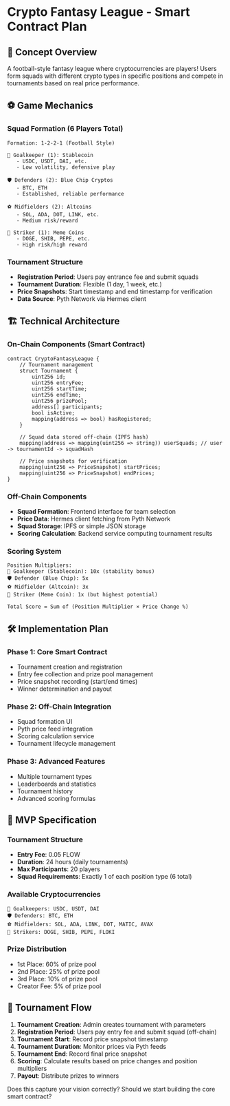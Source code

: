 # Crypto Fantasy League - Smart Contract Plan

## 🎯 Concept Overview

A football-style fantasy league where cryptocurrencies are players! Users form squads with different crypto types in specific positions and compete in tournaments based on real price performance.

## ⚽ Game Mechanics

### Squad Formation (6 Players Total)
```
Formation: 1-2-2-1 (Football Style)

🥅 Goalkeeper (1): Stablecoin
   - USDC, USDT, DAI, etc.
   - Low volatility, defensive play

🛡️ Defenders (2): Blue Chip Cryptos
   - BTC, ETH
   - Established, reliable performance

⚽ Midfielders (2): Altcoins
   - SOL, ADA, DOT, LINK, etc.
   - Medium risk/reward

🎯 Striker (1): Meme Coins
   - DOGE, SHIB, PEPE, etc.
   - High risk/high reward
```

### Tournament Structure
- **Registration Period**: Users pay entrance fee and submit squads
- **Tournament Duration**: Flexible (1 day, 1 week, etc.)
- **Price Snapshots**: Start timestamp and end timestamp for verification
- **Data Source**: Pyth Network via Hermes client

## 🏗️ Technical Architecture

### On-Chain Components (Smart Contract)
```solidity
contract CryptoFantasyLeague {
    // Tournament management
    struct Tournament {
        uint256 id;
        uint256 entryFee;
        uint256 startTime;
        uint256 endTime;
        uint256 prizePool;
        address[] participants;
        bool isActive;
        mapping(address => bool) hasRegistered;
    }

    // Squad data stored off-chain (IPFS hash)
    mapping(address => mapping(uint256 => string)) userSquads; // user -> tournamentId -> squadHash

    // Price snapshots for verification
    mapping(uint256 => PriceSnapshot) startPrices;
    mapping(uint256 => PriceSnapshot) endPrices;
}
```

### Off-Chain Components
- **Squad Formation**: Frontend interface for team selection
- **Price Data**: Hermes client fetching from Pyth Network
- **Squad Storage**: IPFS or simple JSON storage
- **Scoring Calculation**: Backend service computing tournament results

### Scoring System
```
Position Multipliers:
🥅 Goalkeeper (Stablecoin): 10x (stability bonus)
🛡️ Defender (Blue Chip): 5x
⚽ Midfielder (Altcoin): 3x
🎯 Striker (Meme Coin): 1x (but highest potential)

Total Score = Sum of (Position Multiplier × Price Change %)
```

## 🛠️ Implementation Plan

### Phase 1: Core Smart Contract
- Tournament creation and registration
- Entry fee collection and prize pool management
- Price snapshot recording (start/end times)
- Winner determination and payout

### Phase 2: Off-Chain Integration
- Squad formation UI
- Pyth price feed integration
- Scoring calculation service
- Tournament lifecycle management

### Phase 3: Advanced Features
- Multiple tournament types
- Leaderboards and statistics
- Tournament history
- Advanced scoring formulas

## 🎯 MVP Specification

### Tournament Structure
- **Entry Fee**: 0.05 FLOW
- **Duration**: 24 hours (daily tournaments)
- **Max Participants**: 20 players
- **Squad Requirements**: Exactly 1 of each position type (6 total)

### Available Cryptocurrencies
```
🥅 Goalkeepers: USDC, USDT, DAI
🛡️ Defenders: BTC, ETH
⚽ Midfielders: SOL, ADA, LINK, DOT, MATIC, AVAX
🎯 Strikers: DOGE, SHIB, PEPE, FLOKI
```

### Prize Distribution
- 1st Place: 60% of prize pool
- 2nd Place: 25% of prize pool
- 3rd Place: 10% of prize pool
- Creator Fee: 5% of prize pool

## 🔄 Tournament Flow

1. **Tournament Creation**: Admin creates tournament with parameters
2. **Registration Period**: Users pay entry fee and submit squad (off-chain)
3. **Tournament Start**: Record price snapshot timestamp
4. **Tournament Duration**: Monitor prices via Pyth feeds
5. **Tournament End**: Record final price snapshot
6. **Scoring**: Calculate results based on price changes and position multipliers
7. **Payout**: Distribute prizes to winners

Does this capture your vision correctly? Should we start building the core smart contract?